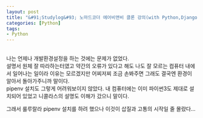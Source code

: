```yaml
---
layout: post
title: "&#91;Studylog&#93; 노마드코더 에어비앤비 클론 강의(with Python,Django,TailwindCSS) 001. pipenv 설치부터 망했다."
categories: [Python]
tags: 
- Python
---
```


<br>나는 언제나 개발환경설정을 하는 것에는 문제가 없었다. 
<br>설명서 원체 잘 따라하는터였고 약간의 오류가 있다고 해도 나도 잘 모르는 컴퓨터 내에서 일어나는 일이라 이유는 모르겠지만 어찌저찌 조금 손봐주면 그래도 결국엔 환경이 알아서 돌아가주니까 말이다. 
<br>pipenv 설치도 그렇게 어려워보이지 않았다. 내 컴퓨터에는 이미 파이썬3도 제대로 설치되어 있었고 니콜라스의 설명도 이해가 갔으니 말이다. 

<p>그래서 룰루랄라 pipenv 설치를 하려 했으나 이것이 삽질과 고통의 시작일 줄 몰랐다... </p>


